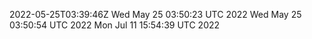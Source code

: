 2022-05-25T03:39:46Z
Wed May 25 03:50:23 UTC 2022
Wed May 25 03:50:54 UTC 2022
Mon Jul 11 15:54:39 UTC 2022

